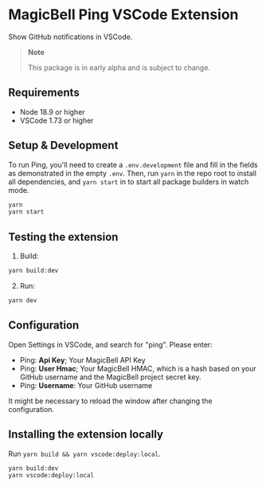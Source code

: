 # MagicBell Ping VSCode Extension

Show GitHub notifications in VSCode.

> **Note**
>
> This package is in early alpha and is subject to change.

## Requirements

- Node 18.9 or higher
- VSCode 1.73 or higher

## Setup & Development

To run Ping, you'll need to create a `.env.development` file and fill in the fields as demonstrated in the empty `.env`. Then, run `yarn` in the repo root to install all dependencies, and `yarn start` in to start all package builders in watch mode.

```sh
yarn
yarn start
```

## Testing the extension

1. Build:

```sh
yarn build:dev
```

2. Run:
```sh
yarn dev
```

## Configuration

Open Settings in VSCode, and search for "ping". Please enter:

- Ping: **Api Key**; Your MagicBell API Key
- Ping: **User Hmac**; Your MagicBell HMAC, which is a hash based on your GitHub username and the MagicBell project secret key.
- Ping: **Username**: Your GitHub username

It might be necessary to reload the window after changing the configuration.

## Installing the extension locally

Run `yarn build && yarn vscode:deploy:local`.

```sh
yarn build:dev
yarn vscode:deploy:local
```
